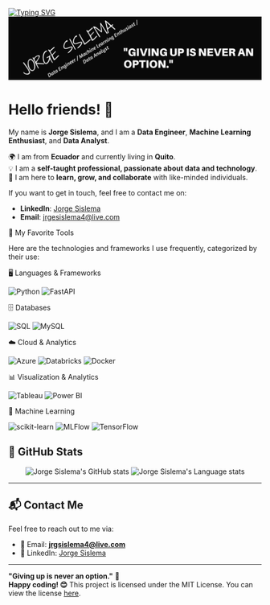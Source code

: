[![Typing SVG](https://readme-typing-svg.demolab.com?font=Fira+Code&pause=1000&width=435&lines=%22Hi%2C+welcome!+Come+on+in.%22+%F0%9F%98%8A)](https://git.io/typing-svg)
<img src="https://github.com/jorgesislema/jorgesislema/blob/main/IMAGEN/YO%20SOY%20JORGE%20SISLEMA.png?raw=true" alt="Banner" width="800">

# Hello friends! 👋
My name is **Jorge Sislema**, and I am a **Data Engineer**, **Machine Learning Enthusiast**, and **Data Analyst**. 

🌍 I am from **Ecuador** and currently living in **Quito**.  
💡 I am a **self-taught professional, passionate about data and technology**.  
📖 I am here to **learn, grow, and collaborate** with like-minded individuals.  

If you want to get in touch, feel free to contact me on:
- **LinkedIn**: [Jorge Sislema](https://linkedin.com/in/jorgesislema)
- **Email**: jrgesislema4@live.com

🔧 My Favorite Tools

Here are the technologies and frameworks I use frequently, categorized by their use:

🖥️ Languages & Frameworks
<p align="left"> <img src="https://img.shields.io/badge/-Python-3776AB?style=flat-square&logo=python&logoColor=white" alt="Python" /> <img src="https://img.shields.io/badge/-FastAPI-009688?style=flat-square&logo=fastapi&logoColor=white" alt="FastAPI" /> </p>

🗄️ Databases
<p align="left"> <img src="https://img.shields.io/badge/-SQL-4479A1?style=flat-square&logo=postgresql&logoColor=white" alt="SQL" /> <img src="https://img.shields.io/badge/-MySQL-4479A1?style=flat-square&logo=mysql&logoColor=white" alt="MySQL" /> </p>

☁️ Cloud & Analytics
<p align="left"> <img src="https://img.shields.io/badge/-Azure-0089D6?style=flat-square&logo=microsoft-azure&logoColor=white" alt="Azure" /> <img src="https://img.shields.io/badge/-Databricks-FF3621?style=flat-square&logo=databricks&logoColor=white" alt="Databricks" /> <img src="https://img.shields.io/badge/-Docker-2496ED?style=flat-square&logo=docker&logoColor=white" alt="Docker" /> </p>

📊 Visualization & Analytics
<p align="left"> <img src="https://img.shields.io/badge/-Tableau-E97627?style=flat-square&logo=tableau&logoColor=white" alt="Tableau" /> <img src="https://img.shields.io/badge/-Power%20BI-F2C811?style=flat-square&logo=power-bi&logoColor=black" alt="Power BI" /> </p>
🤖 Machine Learning
<p align="left"> <img src="https://img.shields.io/badge/-scikit--learn-F7931E?style=flat-square&logo=scikit-learn&logoColor=white" alt="scikit-learn" /> <img src="https://img.shields.io/badge/-MLFlow-0194E2?style=flat-square&logo=mlflow&logoColor=white" alt="MLFlow" /> <img src="https://img.shields.io/badge/-TensorFlow-FF6F00?style=flat-square&logo=tensorflow&logoColor=white" alt="TensorFlow" /> </p>

## 🌟 GitHub Stats
<div align="center">
<img height=180 src="https://github-readme-stats.vercel.app/api?username=jorgesislema&show_icons=true&line_height=28&hide_border=true&card_width=300&theme=tokyonight" alt="Jorge Sislema's GitHub stats" />
<img height=180 src="https://github-readme-stats.vercel.app/api/top-langs/?username=jorgesislema&layout=compact&langs_count=8&hide_border=true&theme=tokyonight" alt="Jorge Sislema's Language stats" />
</div>

---

## 📬 Contact Me

Feel free to reach out to me via:
- 📧 Email: **jrgsislema4@live.com**  
- 💼 LinkedIn: [Jorge Sislema]([https://linkedin.com/in/jorgesislema](https://www.linkedin.com/in/jorge-luis-sislema-tarco-32b661347/))

---

**"Giving up is never an option."** 💪  
**Happy coding! 😊**
This project is licensed under the MIT License.
You can view the license [here](https://choosealicense.com/licenses/mit/).

